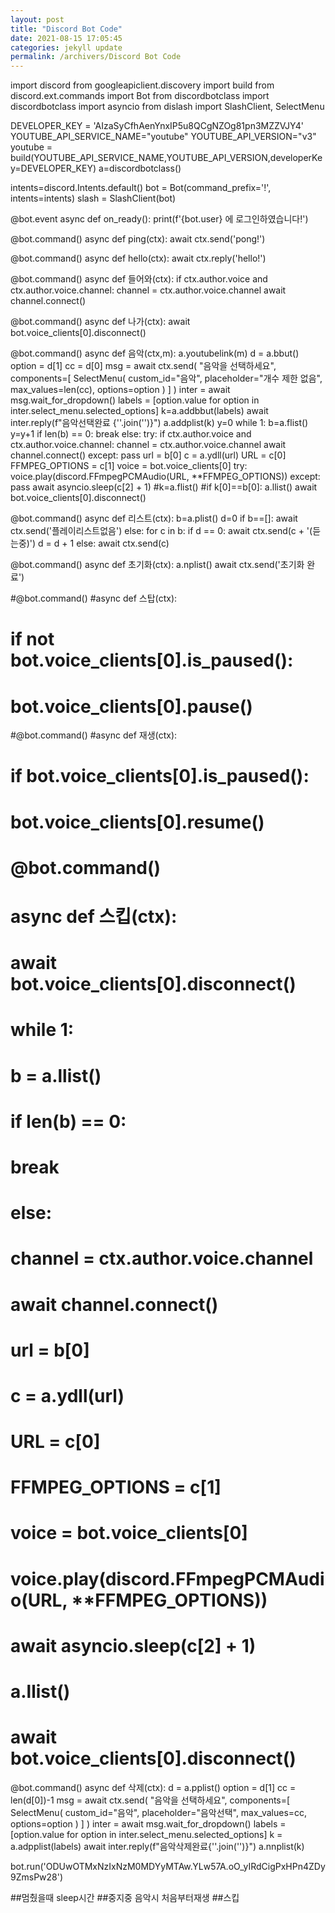 ```yaml
---
layout: post
title: "Discord Bot Code"
date: 2021-08-15 17:05:45
categories: jekyll update
permalink: /archivers/Discord Bot Code
---
```

import discord
from googleapiclient.discovery import build
from discord.ext.commands import Bot
from discordbotclass import discordbotclass
import asyncio
from dislash import SlashClient, SelectMenu

DEVELOPER_KEY = 'AIzaSyCfhAenYnxIP5u8QCgNZOg81pn3MZZVJY4'
YOUTUBE_API_SERVICE_NAME="youtube"
YOUTUBE_API_VERSION="v3"
youtube = build(YOUTUBE_API_SERVICE_NAME,YOUTUBE_API_VERSION,developerKey=DEVELOPER_KEY)
a=discordbotclass()

intents=discord.Intents.default()
bot = Bot(command_prefix='!', intents=intents)
slash = SlashClient(bot)

@bot.event
async def on_ready():
    print(f'{bot.user} 에 로그인하였습니다!')

@bot.command()
async def ping(ctx):
    await ctx.send('pong!')

@bot.command()
async def hello(ctx):
    await ctx.reply('hello!')

@bot.command()
async def 들어와(ctx):
    if ctx.author.voice and ctx.author.voice.channel:
        channel = ctx.author.voice.channel
        await channel.connect()

@bot.command()
async def 나가(ctx):
    await bot.voice_clients[0].disconnect()

@bot.command()
async def 음악(ctx,m):
    a.youtubelink(m)
    d = a.bbut()
    option = d[1]
    cc = d[0]
    msg = await ctx.send(
        "음악을 선택하세요",
        components=[
            SelectMenu(
                custom_id="음악",
                placeholder="개수 제한 없음",
                max_values=len(cc),
                options=option
            )
        ]
    )
    inter = await msg.wait_for_dropdown()
    labels = [option.value for option in inter.select_menu.selected_options]
    k=a.addbbut(labels)
    await inter.reply(f"음악선택완료 {''.join('')}")
    a.addplist(k)
    y=0
    while 1:
        b=a.flist()
        y=y+1
        if len(b) == 0:
            break
        else:
            try:
                if ctx.author.voice and ctx.author.voice.channel:
                    channel = ctx.author.voice.channel
                    await channel.connect()
            except:
                pass
            url = b[0]
            c = a.ydll(url)
            URL = c[0]
            FFMPEG_OPTIONS = c[1]
            voice = bot.voice_clients[0]
            try:
                voice.play(discord.FFmpegPCMAudio(URL, **FFMPEG_OPTIONS))
            except:
                pass
            await asyncio.sleep(c[2] + 1)
            #k=a.flist()
            #if k[0]==b[0]:
            a.llist()
            await bot.voice_clients[0].disconnect()

@bot.command()
async def 리스트(ctx):
    b=a.plist()
    d=0
    if b==[]:
        await ctx.send('플레이리스트없음')
    else:
        for c in b:
            if d == 0:
                await ctx.send(c + '(듣는중)')
                d = d + 1
            else:
                await ctx.send(c)

@bot.command()
async def 초기화(ctx):
    a.nplist()
    await ctx.send('초기화 완료')

#@bot.command()
#async def 스탑(ctx):
#    if not bot.voice_clients[0].is_paused():
#        bot.voice_clients[0].pause()

#@bot.command()
#async def 재생(ctx):
#    if bot.voice_clients[0].is_paused():
#        bot.voice_clients[0].resume()

# @bot.command()
# async def 스킵(ctx):
#     await bot.voice_clients[0].disconnect()
#     while 1:
#         b = a.llist()
#         if len(b) == 0:
#             break
#         else:
#             channel = ctx.author.voice.channel
#             await channel.connect()
#             url = b[0]
#             c = a.ydll(url)
#             URL = c[0]
#             FFMPEG_OPTIONS = c[1]
#             voice = bot.voice_clients[0]
#             voice.play(discord.FFmpegPCMAudio(URL, **FFMPEG_OPTIONS))
#             await asyncio.sleep(c[2] + 1)
#             a.llist()
#             await bot.voice_clients[0].disconnect()

@bot.command()
async def 삭제(ctx):
    d = a.pplist()
    option = d[1]
    cc = len(d[0])-1
    msg = await ctx.send(
        "음악을 선택하세요",
        components=[
            SelectMenu(
                custom_id="음악",
                placeholder="음악선택",
                max_values=cc,
                options=option
            )
        ]
    )
    inter = await msg.wait_for_dropdown()
    labels = [option.value for option in inter.select_menu.selected_options]
    k = a.adpplist(labels)
    await inter.reply(f"음악삭제완료{''.join('')}")
    a.nnplist(k)

bot.run('ODUwOTMxNzIxNzM0MDYyMTAw.YLw57A.oO_yIRdCigPxHPn4ZDy9ZmsPw28')

##멈췄을때 sleep시간
##중지중 음악시 처음부터재생
##스킵
